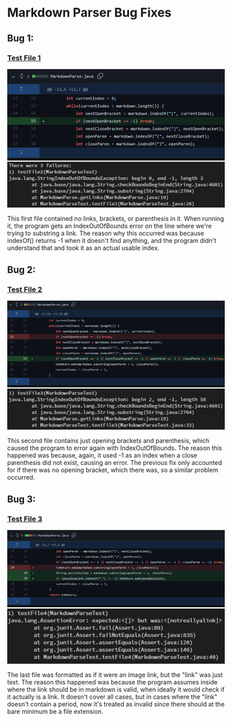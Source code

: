# Markdown Parser Bug Fixes
## Bug 1: 


### [Test File 1](https://github.com/kessert/markdown-parse/blob/main/test-file2.md)
![Test 1 Fix](https://github.com/kessert/cse15l-lab-reports/blob/main/2_11.PNG)
![Test 1 Symptom](https://github.com/kessert/cse15l-lab-reports/blob/main/2_12.PNG)


This first file contained no links, brackets, or parenthesis in it. When running it, the program gets an IndexOutOfBounds error on the line where we're trying to substring a link. The reason why this occurred was because indexOf() returns -1 when it doesn't find anything, and the program didn't understand that and took it as an actual usable index.

## Bug 2: 

### [Test File 2](https://github.com/kessert/markdown-parse/blob/main/test-file3.md)
![Test 2 Fix](https://github.com/kessert/cse15l-lab-reports/blob/main/2_21.PNG)
![Test 2 Symptom](https://github.com/kessert/cse15l-lab-reports/blob/main/2_22.PNG)

This second file contains just opening brackets and parenthesis, which caused the program to error again with IndexOutOfBounds. The reason this happened was because, again, it used -1 as an index when a close parenthesis did not exist, causing an error. The previous fix only accounted for if there was no opening bracket, which there was, so a similar problem occurred.

## Bug 3: 

### [Test File 3](https://github.com/kessert/markdown-parse/blob/main/test-file4.md)
![Test 3 Fix](https://github.com/kessert/cse15l-lab-reports/blob/main/2_31.PNG)
![Test 3 Symptom](https://github.com/kessert/cse15l-lab-reports/blob/main/2_32.PNG)

The last file was formatted as if it were an image link, but the "link" was just text. The reason this happened was because the program assumes inside where the link should be in markdown is valid, when ideally it would check if it actually is a link. It doesn't cover all cases, but in cases where the "link" doesn't contain a period, now it's treated as invalid since there should at the bare minimum be a file extension.